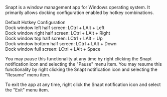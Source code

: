 Snapt is a window management app for Windows operating system. It primarily allows docking configuration enabled by hotkey combinations. 

Default Hotkey Configuration  
Dock window left half screen: LCtrl + LAlt + Left  
Dock window right half screen: LCtrl + LAlt + Right  
Dock window top half screen: LCtrl + LAlt + Up  
Dock window bottom half screen: LCtrl + LAlt + Down  
Dock window full screen: LCtrl + LAlt + Space  

You may pause this functionality at any time by right clicking the Snapt notification icon and selecting the "Pause" menu item. You may resume this functionality by right clicking the Snapt notification icon and selecting the "Resume" menu item.

To exit the app at any time, right click the Snapt notification icon and select the "Exit" menu item.
